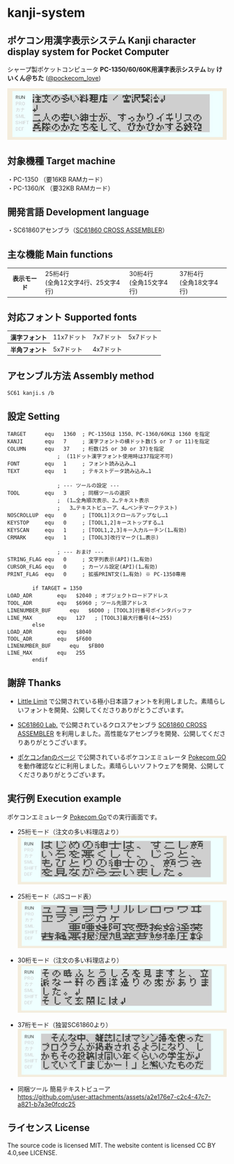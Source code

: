 # kanji-system
## ポケコン用漢字表示システム Kanji character display system for Pocket Computer

シャープ製ポケットコンピュータ **PC-1350/60/60K用漢字表示システム**
by **けいくん＠ちた** ([@pockecom_love](https://x.com/pockecom_love))

![37桁モード](./images/kanji1.jpg)

## 対象機種 Target machine

・PC-1350 （要16KB RAMカード）  
・PC-1360/K （要32KB RAMカード）

## 開発言語 Development language

・SC61860アセンブラ（[SC61860 CROSS ASSEMBLER](https://hd61700.yukimizake.net/SC61860/index.html)）

## 主な機能 Main functions

<table>
<tr>
 <th>表示モード</th>
 <td>25桁4行<br>(全角12文字4行、25文字4行)</td>
 <td>30桁4行<br>(全角15文字4行)</td>
 <td>37桁4行<br>(全角18文字4行)</td></tr>
</table>

## 対応フォント Supported fonts

<table>
<tr><th>漢字フォント</th><td>11x7ドット</td><td>7x7ドット</td><td>5x7ドット</td></tr>
<tr><th>半角フォント</th><td>5x7ドット</td><td>4x7ドット</td></tr>
</table>

## アセンブル方法 Assembly method

```
SC61 kanji.s /b
```

## 設定 Setting

```assembly
TARGET		equ   1360	; PC-1350は 1350、PC-1360/60Kは 1360 を指定
KANJI		equ   7		; 漢字フォントの横ドット数(5 or 7 or 11)を指定
COLUMN		equ   37	; 桁数(25 or 30 or 37)を指定
				;  (11ドット漢字フォント使用時は37指定不可)
FONT		equ   1		; フォント読み込み…1
TEXT		equ   1		; テキストデータ読み込み…1

				; --- ツールの設定 ---
TOOL		equ   3		; 同梱ツールの選択
				;  (1…全角順次表示、2…テキスト表示
				;   3…テキストビューア、4…ベンチマークテスト)
NOSCROLLUP	equ   0		; [TOOL1]スクロールアップなし…1
KEYSTOP		equ   0		; [TOOL1,2]キーストップする…1
KEYSCAN		equ   1		; [TOOL1,2,3]キー入力ルーチン(1…有効)
CRMARK		equ   1		; [TOOL3]改行マーク(1…表示)

				; --- おまけ ---
STRING_FLAG	equ   0		; 文字列表示(API)(1…有効)
CURSOR_FLAG	equ   0		; カーソル設定(API)(1…有効)
PRINT_FLAG	equ   0		; 拡張PRINT文(1…有効) ※ PC-1350専用

		if TARGET = 1350
LOAD_ADR		equ   $2040	; オブジェクトロードアドレス
TOOL_ADR		equ   $6960	; ツール先頭アドレス
LINENUMBER_BUF		equ   $6D00	; [TOOL3]行番号ポインタバッファ
LINE_MAX		equ   127	; [TOOL3]最大行番号(4～255)
		else
LOAD_ADR		equ   $8040
TOOL_ADR		equ   $F600
LINENUMBER_BUF		equ   $FB00
LINE_MAX		equ   255
		endif
```

## 謝辞 Thanks
* [Little Limit](https://littlelimit.net/font.htm) で公開されている極小日本語フォントを利用しました。素晴らしいフォントを開発、公開してくださりありがとうございます。  

* [SC61860 Lab.](https://hd61700.yukimizake.net/) で公開されているクロスアセンブラ [SC61860 CROSS ASSEMBLER](https://hd61700.yukimizake.net/SC61860/index.html) を利用しました。高性能なアセンブラを開発、公開してくださりありがとうございます。  

* [ポケコンfanのページ](https://digihori.jimdofree.com/) で公開されているポケコンエミュレータ [Pokecom GO](https://digihori.jimdofree.com/index/emulator/) を動作確認などに利用しました。素晴らしいソフトウェアを開発、公開してくださりありがとうございます。

## 実行例 Execution example

ポケコンエミュレータ [Pokecom Go](https://digihori.jimdofree.com/index/emulator/)での実行画面です。

* 25桁モード（注文の多い料理店より）
![25桁モード](./images/kanji2.jpg)  

* 25桁モード（JISコード表）
![25桁モード](./images/kanji3.jpg)  

* 30桁モード（注文の多い料理店より）
![30桁モード](./images/kanji5.jpg)  

* 37桁モード（独習SC61860より）
![37桁モード](./images/kanji4.jpg)  

* 同梱ツール 簡易テキストビューア  
https://github.com/user-attachments/assets/a2e176e7-c2c4-47c7-a821-b7a3e0fcdc25

## ライセンス License
 
The source code is licensed MIT. The website content is licensed CC BY 4.0,see LICENSE.
